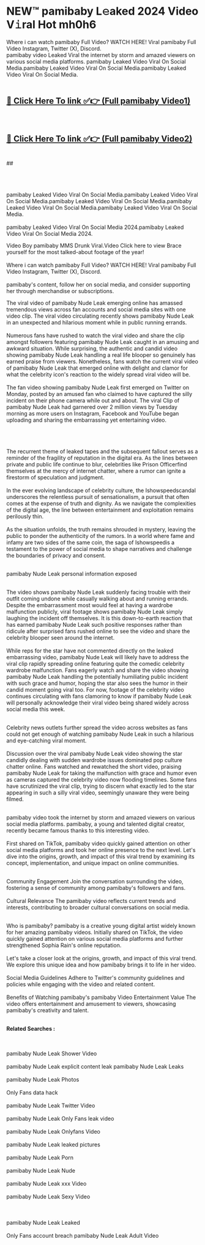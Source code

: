 
# NEW™ pamibaby L𝚎aked 2024 Video V𝚒ral Hot mh0h6

Where i can watch pamibaby Full Video? WATCH HERE! Viral pamibaby Full Video Instagram, Twitter (X), Discord. <br>
pamibaby video Leaked Viral the internet by storm and amazed viewers on various social media platforms. pamibaby Leaked Video Viral On Social Media.pamibaby Leaked Video Viral On Social Media.pamibaby Leaked Video Viral On Social Media.<br>
 <br>

##  <a href="https://clipsfans.site?title=pamibaby&ref=git">🔴 Click Here To link ✅👉 (Full pamibaby Video1) </a><br>
  <br>

##  <a href="https://clipsfans.site?title=pamibaby&ref=git">🔴 Click Here To link ✅👉 (Full pamibaby Video2)</a><br>
  <br>
  ##


  <br>

  <br>

<br><br>
pamibaby Leaked Video Viral On Social Media.pamibaby Leaked Video Viral On Social Media.pamibaby Leaked Video Viral On Social Media.pamibaby Leaked Video Viral On Social Media.pamibaby Leaked Video Viral On Social Media.
<br><br>
pamibaby Leaked Video Viral On Social Media 2024.pamibaby Leaked Video Viral On Social Media 2024.


Video Boy pamibaby MMS Drunk Viral.Video Click here to view Brace yourself for the most talked-about footage of the year!
<br><br>
Where i can watch pamibaby Full Video? WATCH HERE! Viral pamibaby Full Video Instagram, Twitter (X), Discord.
<br><br>
pamibaby's content, follow her on social media, and consider supporting her through merchandise or subscriptions.


The viral video of pamibaby Nude Leak emerging online has amassed tremendous views across fan accounts and social media sites with one video clip. The viral video circulating recently shows pamibaby Nude Leak in an unexpected and hilarious moment while in public running errands.
<br><br>
Numerous fans have rushed to watch the viral video and share the clip amongst followers featuring pamibaby Nude Leak caught in an amusing and awkward situation. While surprising, the authentic and candid video showing pamibaby Nude Leak handling a real life blooper so genuinely has earned praise from viewers. Nonetheless, fans watch the current viral video of pamibaby Nude Leak that emerged online with delight and clamor for what the celebrity icon's reaction to the widely spread viral video will be.
<br><br>
The fan video showing pamibaby Nude Leak first emerged on Twitter on Monday, posted by an amused fan who claimed to have captured the silly incident on their phone camera while out and about. The viral Clip of pamibaby Nude Leak had garnered over 2 million views by Tuesday morning as more users on Instagram, Facebook and YouTube began uploading and sharing the embarrassing yet entertaining video.
<br><br>


<br><br>
The recurrent theme of leaked tapes and the subsequent fallout serves as a reminder of the fragility of reputation in the digital era. As the lines between private and public life continue to blur, celebrities like Prison Officerfind themselves at the mercy of internet chatter, where a rumor can ignite a firestorm of speculation and judgment.
<br><br>
In the ever evolving landscape of celebrity culture, the Ishowspeedscandal underscores the relentless pursuit of sensationalism, a pursuit that often comes at the expense of truth and dignity. As we navigate the complexities of the digital age, the line between entertainment and exploitation remains perilously thin.
<br><br>
As the situation unfolds, the truth remains shrouded in mystery, leaving the public to ponder the authenticity of the rumors. In a world where fame and infamy are two sides of the same coin, the saga of Ishowspeedis a testament to the power of social media to shape narratives and challenge the boundaries of privacy and consent.
<br><br>





pamibaby Nude Leak personal information exposed
<br><br>



The video shows pamibaby Nude Leak suddenly facing trouble with their outfit coming undone while casually walking about and running errands. Despite the embarrassment most would feel at having a wardrobe malfunction publicly, viral footage shows pamibaby Nude Leak simply laughing the incident off themselves. It is this down-to-earth reaction that has earned pamibaby Nude Leak such positive responses rather than ridicule after surprised fans rushed online to see the video and share the celebrity blooper seen around the internet.
<br><br>
While reps for the star have not commented directly on the leaked embarrassing video, pamibaby Nude Leak will likely have to address the viral clip rapidly spreading online featuring quite the comedic celebrity wardrobe malfunction. Fans eagerly watch and share the video showing pamibaby Nude Leak handling the potentially humiliating public incident with such grace and humor, hoping the star also sees the humor in their candid moment going viral too. For now, footage of the celebrity video continues circulating with fans clamoring to know if pamibaby Nude Leak will personally acknowledge their viral video being shared widely across social media this week.
<br><br>

Celebrity news outlets further spread the video across websites as fans could not get enough of watching pamibaby Nude Leak in such a hilarious and eye-catching viral moment.
<br><br>
Discussion over the viral pamibaby Nude Leak video showing the star candidly dealing with sudden wardrobe issues dominated pop culture chatter online. Fans watched and rewatched the short video, praising pamibaby Nude Leak for taking the malfunction with grace and humor even as cameras captured the celebrity video now flooding timelines. Some fans have scrutinized the viral clip, trying to discern what exactly led to the star appearing in such a silly viral video, seemingly unaware they were being filmed.
<br><br>


pamibaby video took the internet by storm and amazed viewers on various social media platforms. pamibaby, a young and talented digital creator, recently became famous thanks to this interesting video.
<br><br>
First shared on TikTok, pamibaby video quickly gained attention on other social media platforms and took her online presence to the next level. Let's dive into the origins, growth, and impact of this viral trend by examining its concept, implementation, and unique impact on online communities.
<br><br>

Community Engagement Join the conversation surrounding the video, fostering a sense of community among pamibaby's followers and fans.
<br><br>
Cultural Relevance The pamibaby video reflects current trends and interests, contributing to broader cultural conversations on social media.
<br><br>




Who is pamibaby? pamibaby is a creative young digital artist widely known for her amazing pamibaby videos. Initially shared on TikTok, the video quickly gained attention on various social media platforms and further strengthened Sophia Rain's online reputation.
<br><br>
Let's take a closer look at the origins, growth, and impact of this viral trend. We explore this unique idea and how pamibaby brings it to life in her video.
<br><br>
Social Media Guidelines Adhere to Twitter's community guidelines and policies while engaging with the video and related content.
<br><br>
Benefits of Watching pamibaby's pamibaby Video Entertainment Value The video offers entertainment and amusement to viewers, showcasing pamibaby's creativity and talent.
<br><br>




<strong>Related Searches :</strong>

<br><br>
pamibaby Nude Leak Shower Video
<br><br>
pamibaby Nude Leak explicit content leak
pamibaby Nude Leak Leaks
<br><br>
pamibaby Nude Leak Photos
<br><br>
Only Fans data hack
<br><br>
pamibaby Nude Leak Twitter Video
<br><br>
pamibaby Nude Leak Only Fans leak video
<br><br>
pamibaby Nude Leak Onlyfans Video
<br><br>
pamibaby Nude Leak leaked pictures
<br><br>
pamibaby Nude Leak Porn
<br><br>
pamibaby Nude Leak Nude
<br><br>
pamibaby Nude Leak xxx Video
<br><br>
pamibaby Nude Leak Sexy Video
<br><br>
<br><br>
pamibaby Nude Leak Leaked
<br><br>
Only Fans account breach
pamibaby Nude Leak Adult Video
<br><br>
